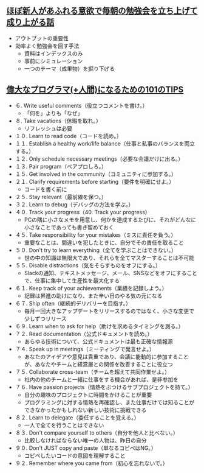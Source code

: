 ## [ほぼ新人があふれる意欲で毎朝の勉強会を立ち上げて成り上がる話](https://qiita.com/kojimadev/items/3f240260c156e8d87fb4)
- アウトプットの重要性
- 効率よく勉強会を回す手法
  - 資料はインデックスのみ
  - 事前にシミュレーション
  - 一つのテーマ（成果物）を掘り下げる

## [偉大なプログラマ(+人間)になるための101のTIPS](https://qiita.com/rana_kualu/items/f3a2d6318ecaaf6dea59)
- ６. Write useful comments（役立つコメントを書け。）
  - 「何を」よりも「なぜ」
- ８. Take vacations（休暇を取れ。）
  - リフレッシュは必要
- １０. Learn to read code（コードを読め。）
- １１. Establish a healthy work/life balance（仕事と私事のバランスを両立する。）
- １２. Only schedule necessary meetings（必要な会議だけに出る。）
- １３. Pair program（ペアプロしろ。）
- １５. Get involved in the community（コミュニティに参加する。）
- ２１. Clarify requirements before starting（要件を明確にせよ。）
  - コードを書く前に
- ２５. Stay relevant（最前線を保つ。）
- ３２. Learn to debug（デバッグの方法を学ぶ。）
- ４０. Track your progress（40. Track your progress）
  - PCの隅に小さなメモを用意し、何かを達成するたびに、それがどんなに小さなことであっても書き留めておく
- ４５. Take responsibility for your mistakes（ミスに責任を負う。）
  - 重要なことは、間違いを犯したときに、自分でその責任を取ること
- ５０. Don't try to learn everything（全てを学ぶことはできない。）
  - 世の中の知識は無限大であり、それらを全てマスターすることは不可能
- ５５. Disable distractions（気をそらすものをオフにする。）
  - Slackの通知、テキストメッセージ、メール、SNSなどをオフにすることで、仕事に集中して生産性を最大化する
- ６１. Keep track of your achievements（業績を記録しよう。）
  - 記録は昇進の助けになり、また辛い日のやる気の元になる
- ６７. Ship often（継続的デリバリーを目指す。）
  - 毎月一回大きなアップデートをリリースするのではなく、小さな変更で少しずつリリース
- ６９. Learn when to ask for help（助けを求めるタイミングを測る。）
- ７２. Read documentation（公式ドキュメントを読め。）
  - あらゆる技術について、公式ドキュメントは最も正確な情報源
- ７４. Speak up in meetings（ミーティングで発言せよ。）
  - あなたのアイデアや意見は貴重であり、会議に能動的に参加することが、あなたやチームと経営層との関係を改善することに役立つ
- ７５. Collaborate cross-team（チームを超えて共同作業せよ。）
  - 社内の他のチームと一緒に仕事をする機会があれば、是非参加を
- ７６. Have passion projects（情熱をぶつけるサブプロジェクトを持て。）
  - 自分の趣味のプロジェクトに時間をかけることが重要
  - プログラミングに対する情熱を再確認し、また仕事だけでは知ることができなかったかもしれない新しい技術に挑戦できる
- ８２. Learn to delegate（委任することを覚える。）
  - 一人で全てを行うことはできない
- ８３. Don't compare yourself to others（自分を他人と比べない。）
  - 比較しなければならない唯一の人物は、昨日の自分
- ９０. Don't JUST copy and paste（単なるコピペはNG。）
  - コピペしたいコードの意図を理解すること
- ９２. Remember where you came from（初心を忘れないで。）

